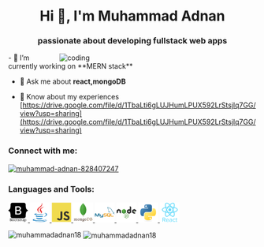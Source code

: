 <h1 align="center">Hi 👋, I'm Muhammad Adnan</h1>
<h3 align="center">passionate about developing fullstack web apps</h3>


<img align="right" alt="coding" width="400" src="https://images.app.goo.gl/cM8Jo64umpCsynvK8" >
- 🔭 I’m currently working on **MERN stack**

- 💬 Ask me about **react,mongoDB**

- 📄 Know about my experiences [https://drive.google.com/file/d/1TbaLti6gLUJHumLPUX592LrStsjlq7GG/view?usp=sharing](https://drive.google.com/file/d/1TbaLti6gLUJHumLPUX592LrStsjlq7GG/view?usp=sharing)

<h3 align="left">Connect with me:</h3>
<p align="left">
<a href="https://linkedin.com/in/muhammad-adnan-828407247" target="blank"><img align="center" src="https://raw.githubusercontent.com/rahuldkjain/github-profile-readme-generator/master/src/images/icons/Social/linked-in-alt.svg" alt="muhammad-adnan-828407247" height="30" width="40" /></a>
</p>

<h3 align="left">Languages and Tools:</h3>
<p align="left"> <a href="https://getbootstrap.com" target="_blank" rel="noreferrer"> <img src="https://raw.githubusercontent.com/devicons/devicon/master/icons/bootstrap/bootstrap-plain-wordmark.svg" alt="bootstrap" width="40" height="40"/> </a> <a href="https://www.java.com" target="_blank" rel="noreferrer"> <img src="https://raw.githubusercontent.com/devicons/devicon/master/icons/java/java-original.svg" alt="java" width="40" height="40"/> </a> <a href="https://developer.mozilla.org/en-US/docs/Web/JavaScript" target="_blank" rel="noreferrer"> <img src="https://raw.githubusercontent.com/devicons/devicon/master/icons/javascript/javascript-original.svg" alt="javascript" width="40" height="40"/> </a> <a href="https://www.mongodb.com/" target="_blank" rel="noreferrer"> <img src="https://raw.githubusercontent.com/devicons/devicon/master/icons/mongodb/mongodb-original-wordmark.svg" alt="mongodb" width="40" height="40"/> </a> <a href="https://www.mysql.com/" target="_blank" rel="noreferrer"> <img src="https://raw.githubusercontent.com/devicons/devicon/master/icons/mysql/mysql-original-wordmark.svg" alt="mysql" width="40" height="40"/> </a> <a href="https://nodejs.org" target="_blank" rel="noreferrer"> <img src="https://raw.githubusercontent.com/devicons/devicon/master/icons/nodejs/nodejs-original-wordmark.svg" alt="nodejs" width="40" height="40"/> </a> <a href="https://www.python.org" target="_blank" rel="noreferrer"> <img src="https://raw.githubusercontent.com/devicons/devicon/master/icons/python/python-original.svg" alt="python" width="40" height="40"/> </a> <a href="https://reactjs.org/" target="_blank" rel="noreferrer"> <img src="https://raw.githubusercontent.com/devicons/devicon/master/icons/react/react-original-wordmark.svg" alt="react" width="40" height="40"/> </a> </p>

<p><img align="left" src="https://github-readme-stats.vercel.app/api/top-langs?username=muhammadadnan18&show_icons=true&locale=en&layout=compact" alt="muhammadadnan18" /></p>

<p>&nbsp;<img align="center" src="https://github-readme-stats.vercel.app/api?username=muhammadadnan18&show_icons=true&locale=en" alt="muhammadadnan18" /></p>
